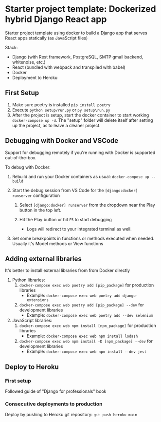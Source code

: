 # Starter project template: Dockerized hybrid Django React app 
Starter project template using docker to build a Django app that serves React apps statically (as JavaScript files)

Stack:
  - Django (with Rest framework, PostgreSQL, SMTP gmail backend, whitenoise, etc.)
  - React (bundled with webpack and transpiled with babel)
  - Docker
  - Deployment to Heroku

## First Setup

1. Make sure poetry is installed `pip install poetry`
2. Execute `python setup/run.py` or `py setup\run.py`
3. After the project is setup, start the docker container to start working `docker-compose up -d`. The "setup" folder will delete itself after setting up the project, as to leave a cleaner project.

## Debugging with Docker and VSCode

Support for debugging remotely if you're running with Docker is supported out-of-the-box.

To debug with Docker:

1. Rebuild and run your Docker containers as usual: `docker-compose up --build`

3. Start the debug session from VS Code for the `[django:docker] runserver` configuration

   1. Select `[django:docker] runserver` from the dropdown near the Play button in the top left.

   3. Hit the Play button or hit `F5` to start debugging

      - Logs will redirect to your integrated terminal as well.

4. Set some breakpoints in functions or methods executed when needed. Usually it's Model methods or View functions

## Adding external libraries

It's better to install external libraries from from Docker directly

1. Python libraries:
   1. `docker-compose exec web poetry add [pip_package]` for production libraries
      - Example: `docker-compose exec web poetry add django-extensions`
   2. `docker-compose exec web poetry add [pip_package] --dev` for development libraries
      - Example: `docker-compose exec web poetry add --dev selenium`
2. JavaScript libraries:
   1. `docker-compose exec web npm install [npm_package]` for production libraries
      - Example: `docker-compose exec web npm install lodash`
   2. `docker-compose exec web npm install -D [npm_package] --dev` for development libraries
      - Example: `docker-compose exec web npm install --dev jest`

## Deploy to Heroku
### First setup
Followed guide of "Django for professionals" book

### Consecutive deployments to production
Deploy by pushing to Heroku git repository:
```git push heroku main```
